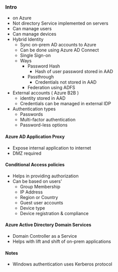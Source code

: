 ### Intro
- on Azure
- Not directory Service implemented on servers
- Can manage users
- Can manage devices
- Hybrid Identity
  - Sync on-prem AD accounts to Azure
  - Can be done using Azure AD Connect
  - Single Sign-on
  - Ways
    - Password Hash
      - Hash of user password stored in AAD
    - Passthrough
      - Credentials not stored in AAD
    - Federation using ADFS
- External accounts ( Azure B2B )
  - identity stored in AAD
  - Credentials can be managed in external IDP
- Authentication types
  - Passwords
  - Multi-factor authentication
  - Password-less options

#### Azure AD Application Proxy
  - Expose internal application to internet
  - DMZ required

#### Conditional Access policies
  - Helps in providing authorization
  - Can be based on users'
    - Group Membership
    - IP Address
    - Region or Country
    - Guest user accounts
    - Device type
    - Device registration & compliance

#### Azure Active Directory Domain Services
- Domain Controller as a Service
- Helps with lift and shift of on-prem applications

#### Notes
- Windows authentication uses Kerberos protocol
    
